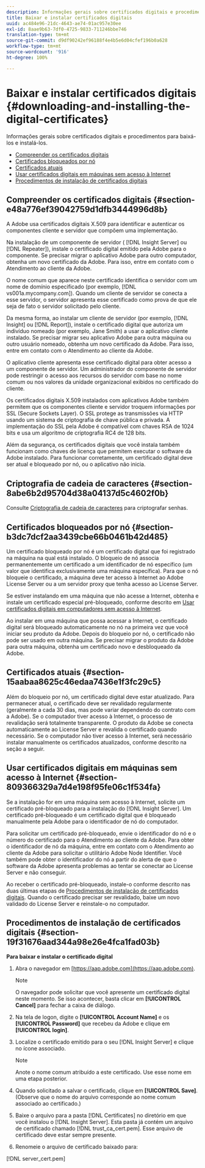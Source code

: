 ```yaml
---
description: Informações gerais sobre certificados digitais e procedimentos para baixá-los e instalá-los.
title: Baixar e instalar certificados digitais
uuid: ac484e96-21dc-4643-ae74-01ac957e30ee
exl-id: 8aae9b63-7df0-4725-9833-711246bbe746
translation-type: tm+mt
source-git-commit: d9df90242ef96188f4e4b5e6d04cfef196b0a628
workflow-type: tm+mt
source-wordcount: '916'
ht-degree: 100%

---
```


# Baixar e instalar certificados digitais {#downloading-and-installing-the-digital-certificates}

Informações gerais sobre certificados digitais e procedimentos para baixá-los e instalá-los.

* [Compreender os certificados digitais](../../../../../home/c-inst-svr/c-install-ins-svr/t-install-proc-inst-svr-dpu/c-dnld-dgtl-cert/c-dnld-dgtl-cert.md#section-e48a776ef39042759d1dfb3444996d8b)
* [Certificados bloqueados por nó](../../../../../home/c-inst-svr/c-install-ins-svr/t-install-proc-inst-svr-dpu/c-dnld-dgtl-cert/c-dnld-dgtl-cert.md#section-b3dc7dcf2aa3439cbe66b0461b42d485)
* [Certificados atuais](../../../../../home/c-inst-svr/c-install-ins-svr/t-install-proc-inst-svr-dpu/c-dnld-dgtl-cert/c-dnld-dgtl-cert.md#section-15aabaa8625c46edaa7436e1f3fc29c5)
* [Usar certificados digitais em máquinas sem acesso à Internet](../../../../../home/c-inst-svr/c-install-ins-svr/t-install-proc-inst-svr-dpu/c-dnld-dgtl-cert/c-dnld-dgtl-cert.md#section-809366329a7d4e198f95fe06c1f534fa)
* [Procedimentos de instalação de certificados digitais](../../../../../home/c-inst-svr/c-install-ins-svr/t-install-proc-inst-svr-dpu/c-dnld-dgtl-cert/c-dnld-dgtl-cert.md#section-19f31676aad344a98e26e4fca1fad03b)

## Compreender os certificados digitais {#section-e48a776ef39042759d1dfb3444996d8b}

A Adobe usa certificados digitais X.509 para identificar e autenticar os componentes cliente e servidor que compõem uma implementação.

Na instalação de um componente de servidor ( [!DNL Insight Server] ou [!DNL Repeater]), instale o certificado digital emitido pela Adobe para o componente. Se precisar migrar o aplicativo Adobe para outro computador, obtenha um novo certificado da Adobe. Para isso, entre em contato com o Atendimento ao cliente da Adobe.

O nome comum que aparece neste certificado identifica o servidor com um nome de domínio especificado (por exemplo, [!DNL vs001a.mycompany.com]). Quando um cliente de servidor se conecta a esse servidor, o servidor apresenta esse certificado como prova de que ele seja de fato o servidor solicitado pelo cliente.

Da mesma forma, ao instalar um cliente de servidor (por exemplo, [!DNL Insight] ou [!DNL Report]), instale o certificado digital que autoriza um indivíduo nomeado (por exemplo, Jane Smith) a usar o aplicativo cliente instalado. Se precisar migrar seu aplicativo Adobe para outra máquina ou outro usuário nomeado, obtenha um novo certificado da Adobe. Para isso, entre em contato com o Atendimento ao cliente da Adobe.

O aplicativo cliente apresenta esse certificado digital para obter acesso a um componente de servidor. Um administrador do componente de servidor pode restringir o acesso aos recursos do servidor com base no nome comum ou nos valores da unidade organizacional exibidos no certificado do cliente.

Os certificados digitais X.509 instalados com aplicativos Adobe também permitem que os componentes cliente e servidor troquem informações por SSL (Secure Sockets Layer). O SSL protege as transmissões via HTTP usando um sistema de criptografia de chave pública e privada. A implementação do SSL pela Adobe é compatível com chaves RSA de 1024 bits e usa um algoritmo de criptografia RC4 de 128 bits.

Além da segurança, os certificados digitais que você instala também funcionam como chaves de licença que permitem executar o software da Adobe instalado. Para funcionar corretamente, um certificado digital deve ser atual e bloqueado por nó, ou o aplicativo não inicia.

## Criptografia de cadeia de caracteres {#section-8abe6b2d95704d38a04137d5c4602f0b}

Consulte [Criptografia de cadeia de caracteres](../../../../../home/c-inst-svr/c-install-ins-svr/t-install-proc-inst-svr-dpu/c-dnld-dgtl-cert/string-encryption.md#concept-35da0b53650a4d7e82b240ad27f6d45a) para criptografar senhas.

## Certificados bloqueados por nó {#section-b3dc7dcf2aa3439cbe66b0461b42d485}

Um certificado bloqueado por nó é um certificado digital que foi registrado na máquina na qual está instalado. O bloqueio de nó associa permanentemente um certificado a um identificador de nó específico (um valor que identifica exclusivamente uma máquina específica). Para que o nó bloqueie o certificado, a máquina deve ter acesso à Internet ao Adobe License Server ou a um servidor proxy que tenha acesso ao License Server.

Se estiver instalando em uma máquina que não acesse a Internet, obtenha e instale um certificado especial pré-bloqueado, conforme descrito em [Usar certificados digitais em computadores sem acesso à Internet](../../../../../home/c-inst-svr/c-install-ins-svr/t-install-proc-inst-svr-dpu/c-dnld-dgtl-cert/c-dnld-dgtl-cert.md#section-809366329a7d4e198f95fe06c1f534fa).

Ao instalar em uma máquina que possa acessar a Internet, o certificado digital será bloqueado automaticamente no nó na primeira vez que você iniciar seu produto da Adobe. Depois do bloqueio por nó, o certificado não pode ser usado em outra máquina. Se precisar migrar o produto da Adobe para outra máquina, obtenha um certificado novo e desbloqueado da Adobe.

## Certificados atuais {#section-15aabaa8625c46edaa7436e1f3fc29c5}

Além do bloqueio por nó, um certificado digital deve estar atualizado. Para permanecer atual, o certificado deve ser revalidado regularmente (geralmente a cada 30 dias, mas pode variar dependendo do contrato com a Adobe). Se o computador tiver acesso à Internet, o processo de revalidação será totalmente transparente. O produto da Adobe se conecta automaticamente ao License Server e revalida o certificado quando necessário. Se o computador não tiver acesso à Internet, será necessário instalar manualmente os certificados atualizados, conforme descrito na seção a seguir.

## Usar certificados digitais em máquinas sem acesso à Internet {#section-809366329a7d4e198f95fe06c1f534fa}

Se a instalação for em uma máquina sem acesso à Internet, solicite um certificado pré-bloqueado para a instalação do [!DNL Insight Server]. Um certificado pré-bloqueado é um certificado digital que é bloqueado manualmente pela Adobe para o identificador de nó do computador.

Para solicitar um certificado pré-bloqueado, envie o identificador do nó e o número do certificado para o Atendimento ao cliente da Adobe. Para obter o identificador de nó da máquina, entre em contato com o Atendimento ao cliente da Adobe para solicitar o utilitário Adobe Node Identifier. Você também pode obter o identificador do nó a partir do alerta de que o software da Adobe apresenta problemas ao tentar se conectar ao License Server e não conseguir.

Ao receber o certificado pré-bloqueado, instale-o conforme descrito nas duas últimas etapas de [Procedimentos de instalação de certificados digitais](../../../../../home/c-inst-svr/c-install-ins-svr/t-install-proc-inst-svr-dpu/c-dnld-dgtl-cert/c-dnld-dgtl-cert.md#section-19f31676aad344a98e26e4fca1fad03b). Quando o certificado precisar ser revalidado, baixe um novo validado do License Server e reinstale-o no computador.

## Procedimentos de instalação de certificados digitais {#section-19f31676aad344a98e26e4fca1fad03b}

**Para baixar e instalar o certificado digital**

1. Abra o navegador em [https://aap.adobe.com](https://aap.adobe.com).

   >[!NOTE]
   >
   >O navegador pode solicitar que você apresente um certificado digital neste momento. Se isso acontecer, basta clicar em **[!UICONTROL Cancel]** para fechar a caixa de diálogo.

1. Na tela de logon, digite o **[!UICONTROL Account Name]** e os **[!UICONTROL Password]** que recebeu da Adobe e clique em **[!UICONTROL login]**.

1. Localize o certificado emitido para o seu [!DNL Insight Server] e clique no ícone associado.

   >[!NOTE]
   >
   >Anote o nome comum atribuído a este certificado. Use esse nome em uma etapa posterior.

1. Quando solicitado a salvar o certificado, clique em **[!UICONTROL Save]**. (Observe que o nome do arquivo corresponde ao nome comum associado ao certificado.)
1. Baixe o arquivo para a pasta [!DNL Certificates] no diretório em que você instalou o [!DNL Insight Server]. Esta pasta já contém um arquivo de certificado chamado [!DNL trust_ca_cert.pem]. Esse arquivo de certificado deve estar sempre presente.

1. Renomeie o arquivo de certificado baixado para:

[!DNL server_cert.pem]
